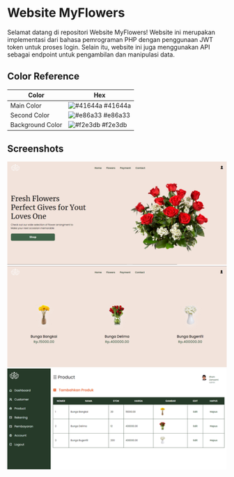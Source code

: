 
# Website MyFlowers

Selamat datang di repositori Website MyFlowers! Website ini merupakan implementasi dari bahasa pemrograman PHP dengan penggunaan JWT token untuk proses login. Selain itu, website ini juga menggunakan API sebagai endpoint untuk pengambilan dan manipulasi data.

## Color Reference

| Color             | Hex                                                                |
| ----------------- | ------------------------------------------------------------------ |
| Main Color | ![#41644a](https://via.placeholder.com/10/41644a?text=+) #41644a |
| Second Color| ![#e86a33](https://via.placeholder.com/10/e86a33?text=+) #e86a33|
| Background Color| ![#f2e3db](https://via.placeholder.com/10/f2e3db?text=+) #f2e3db|


## Screenshots

![App Screenshot](https://github.com/ZamzamiIlham/Project_Pengembangan-Anta-Muka-Aplikasi_MyFlowers/blob/master/documentation/screnshoot1.png) 
![App Screenshot](https://github.com/ZamzamiIlham/Project_Pengembangan-Anta-Muka-Aplikasi_MyFlowers/blob/master/documentation/screnshoot2.png) 
![App Screenshot](https://github.com/ZamzamiIlham/Project_Pengembangan-Anta-Muka-Aplikasi_MyFlowers/blob/master/documentation/screnshoot3.png) 

